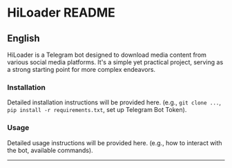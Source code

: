 # HiLoader README

## English

HiLoader is a Telegram bot designed to download media content from various social media platforms. It's a simple yet practical project, serving as a strong starting point for more complex endeavors.

### Installation

Detailed installation instructions will be provided here. (e.g., `git clone ...`, `pip install -r requirements.txt`, set up Telegram Bot Token).

### Usage

Detailed usage instructions will be provided here. (e.g., how to interact with the bot, available commands).

---
